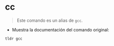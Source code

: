 # cc

> Este comando es un alias de `gcc`.

- Muestra la documentación del comando original:

`tldr gcc`
